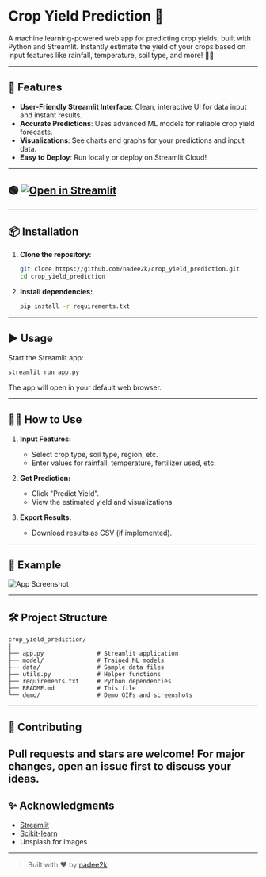 # Crop Yield Prediction 🌾

A machine learning-powered web app for predicting crop yields, built with Python and Streamlit. Instantly estimate the yield of your crops based on input features like rainfall, temperature, soil type, and more! 🚜✨

---

## 🚀 Features

- **User-Friendly Streamlit Interface**: Clean, interactive UI for data input and instant results.
- **Accurate Predictions**: Uses advanced ML models for reliable crop yield forecasts.
- **Visualizations**: See charts and graphs for your predictions and input data.
- **Easy to Deploy**: Run locally or deploy on Streamlit Cloud!

---

## 🟢 [![Open in Streamlit](https://img.shields.io/badge/Open%20Live%20Dashboard-Streamlit%20🚀-brightgreen?style=for-the-badge&logo=streamlit)](https://cropyieldprediction-nmsn2nzjjjqgagbxwt95br.streamlit.app/)

---

## 📦 Installation

1. **Clone the repository:**
   ```bash
   git clone https://github.com/nadee2k/crop_yield_prediction.git
   cd crop_yield_prediction
   ```

2. **Install dependencies:**
   ```bash
   pip install -r requirements.txt
   ```

---

## ▶️ Usage

Start the Streamlit app:

```bash
streamlit run app.py
```

The app will open in your default web browser.

---

## 🧑‍🌾 How to Use

1. **Input Features:**
   - Select crop type, soil type, region, etc.
   - Enter values for rainfall, temperature, fertilizer used, etc.

2. **Get Prediction:**
   - Click "Predict Yield".
   - View the estimated yield and visualizations.

3. **Export Results:**
   - Download results as CSV (if implemented).

---

## 🌟 Example

![App Screenshot](https://github.com/nadee2k/crop_yield_prediction/raw/main/demo/screenshot.png)

---

## 🛠️ Project Structure

```
crop_yield_prediction/
│
├── app.py               # Streamlit application
├── model/               # Trained ML models
├── data/                # Sample data files
├── utils.py             # Helper functions
├── requirements.txt     # Python dependencies
├── README.md            # This file
└── demo/                # Demo GIFs and screenshots
```

---

## 🤝 Contributing

Pull requests and stars are welcome! For major changes, open an issue first to discuss your ideas.
---

## ✨ Acknowledgments

- [Streamlit](https://streamlit.io/)
- [Scikit-learn](https://scikit-learn.org/)
- Unsplash for images

---

> Built with ❤️ by [nadee2k](https://github.com/nadee2k)
